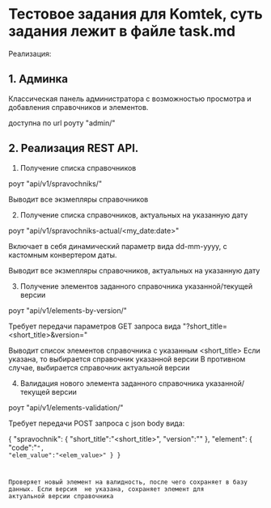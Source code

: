 # Тестовое задания для Komtek, суть задания лежит в файле task.md

Реализация:

## 1. Админка

Классическая панель администратора с возможностью просмотра и добавления справочников и элементов.

доступна по url роуту "admin/"

## 2. Реализация REST API.

1) Получение списка справочников

роут "api/v1/spravochniks/"

Выводит все экзмепляры справочников

2) Получение списка справочников, актуальных на указанную дату

роут "api/v1/spravochniks-actual/<my_date:date>"

Включает в себя динамический параметр <date> вида dd-mm-yyyy, с кастомным конвертером даты.

Выводит все экзмепляры справочников, актуальных на указанную дату
  
3) Получение элементов заданного справочника указанной/текущей версии

роут "api/v1/elements-by-version/"
  
Требует передачи параметров GET запроса вида "?short_title=<short_title>&version=<version>"

Выводит список элементов справочника с указанным <short_title> 
Если <version> указана, то выбирается справочник указанной версии
В противном случае, выбирается справочник актуальной версии
  
4) Валидация нового элемента заданного справочника указанной/текущей версии

роут "api/v1/elements-validation/"
  
Требует передачи POST запроса с json body вида:
  
{
    "spravochnik": {
        "short_title":"<short_title>",
        "version":"<version>"
    },
    "element": {
        "code":"<code>",
        "elem_value":"<elem_value>"
    }
}
  
Проверяет новый элемент на валидность, после чего сохраняет в базу данных.
Если версия <version> не указана, сохраняет элемент для актуальной версии справочника
